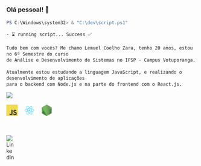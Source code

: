 ### Olá pessoal! 👋
```powershell
PS C:\Windows\system32> & "C:\dev\script.ps1"
```
```text
- ⌛️ running script... Success ✅

Tudo bem com vocês? Me chamo Lemuel Coelho Zara, tenho 20 anos, estou no 6º Semestre do curso
de Análise e Desenvolvimento de Sistemas no IFSP - Campus Votuporanga.

Atualmente estou estudando a linguagem JavaScript, e realizando o desenvolvimento de aplicações
para o backend com Node.js e na parte do frontend com o React.js.
```

<img src="https://media.giphy.com/media/WUlplcMpOCEmTGBtBW/giphy.gif" width="30">

<img src="https://raw.githubusercontent.com/github/explore/80688e429a7d4ef2fca1e82350fe8e3517d3494d/topics/javascript/javascript.png" alt="JavaScript" width="30">&nbsp;&nbsp;&nbsp;&nbsp;<img src="https://raw.githubusercontent.com/github/explore/80688e429a7d4ef2fca1e82350fe8e3517d3494d/topics/react/react.png" alt="React.js" width="30">&nbsp;&nbsp;&nbsp;&nbsp;<img src="https://raw.githubusercontent.com/github/explore/80688e429a7d4ef2fca1e82350fe8e3517d3494d/topics/nodejs/nodejs.png" alt="Node.js" width="30">

<br>
<br>

<a href="https://www.linkedin.com/in/lemuelZara/">
  <img align="left" alt="Linkedin" width="22px" src="https://cdn.jsdelivr.net/npm/simple-icons@v3/icons/linkedin.svg" />
</a>
